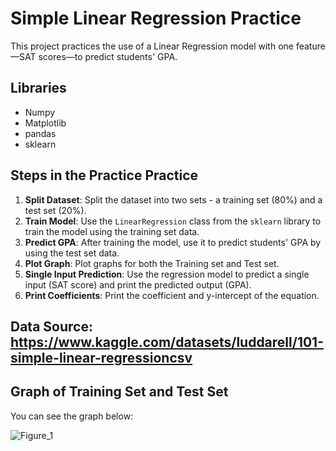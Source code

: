 # Simple Linear Regression Practice

This project practices the use of a Linear Regression model with one feature—SAT scores—to predict students' GPA.

## Libraries

- Numpy
- Matplotlib
- pandas
- sklearn

## Steps in the Practice Practice

1. **Split Dataset**: Split the dataset into two sets - a training set (80%) and a test set (20%).
2. **Train Model**: Use the `LinearRegression` class from the `sklearn` library to train the model using the training set data.
3. **Predict GPA**: After training the model, use it to predict students' GPA by using the test set data.
4. **Plot Graph**: Plot graphs for both the Training set and Test set.
5. **Single Input Prediction**: Use the regression model to predict a single input (SAT score) and print the predicted output (GPA).
6. **Print Coefficients**: Print the coefficient and y-intercept of the equation.

## Data Source: https://www.kaggle.com/datasets/luddarell/101-simple-linear-regressioncsv

## Graph of Training Set and Test Set

You can see the graph below:

![Figure_1](https://github.com/SukprasarnRatt/SimpleLinearRegression/assets/74826344/3a593f41-1caa-4a6a-9b72-fd1aaefa404d)





